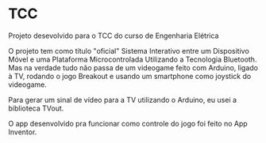 # TCC
 Projeto desevolvido para o TCC do curso de Engenharia Elétrica

 O projeto tem como título "oficial" Sistema Interativo entre um Dispositivo Móvel e
uma Plataforma Microcontrolada Utilizando a Tecnologia Bluetooth. Mas na verdade tudo não passa de um videogame feito com Arduino, ligado à TV, rodando o jogo Breakout e usando um smartphone como joystick do videogame.

Para gerar um sinal de vídeo para a TV utilizando o Arduino, eu usei a biblioteca TVout.

O app desenvolvido pra funcionar como controle do jogo foi feito no App Inventor.
